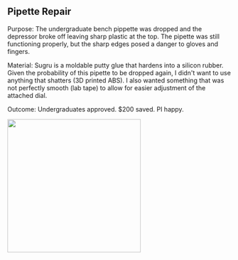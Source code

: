 ## Pipette Repair
Purpose: The undergraduate bench pippette was dropped and the depressor broke off leaving sharp plastic at the top. The pipette was still functioning properly, but the sharp edges posed a danger to gloves and fingers. 

Material: Sugru is a moldable putty glue that hardens into a silicon rubber. Given the probability of this pipette to be dropped again, I didn't want to use anything that shatters (3D printed ABS). I also wanted something that was not perfectly smooth (lab tape) to allow for easier adjustment of the attached dial. 

Outcome: Undergraduates approved. $200 saved. PI happy. 

 <p align="left">
 <img width="300px" src="Pipette_sugru.gif">
 </p>

